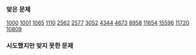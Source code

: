 ### 맞은 문제
[1000](./1000번~1099번/1000번%20-%20A+B) 
[1001](./1000번~1099번/1001번%20-%20A-B) 
[1065](./1000번~1099번/1065번%20-%20한수) 
[1110](./1100번~1199번/1110번%20-%20더하기%20사이클) 
[2562](./2500번~2599번/2562번%20-%20최댓값) 
[2577](./2500번~2599번/2577번%20-%20숫자의%20개수) 
[3052](./3000번~3099번/3052번%20-%20나머지) 
[4344](./4300번~4399번/4344번%20-%20평균은%20넘겠지) 
[4673](./4600번~4699번/4673번%20-%20셀프%20넘버) 
[8958](./8900번~8999번/8958번%20-%20OX퀴즈) 
[11654](./11600번~11699번/11654번%20-%20아스키%20코드) 
[15596](./15500번~15599번/15596번%20-%20정수%20N개의%20합) 
[11720](./11700번~11799번/11720번%20-%20숫자의%20합) 
[10809](./10800번~10899번/10809번%20-%20알파벳%20찾기) 
<!--Solved-->
### 시도했지만 맞지 못한 문제
<!--Tried-->
